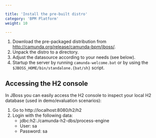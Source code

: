 ```yaml
---

title: 'Install the pre-built distro'
category: 'BPM Platform'
weight: 10

---
```



1. Download the pre-packaged distribution from http://camunda.org/release/camunda-bpm/jboss/.
2. Unpack the distro to a directory.
3. Adjust the datasource according to your needs (see below).
4. Startup the server by running `camunda-welcome.bat` or by using the `$JBOSS_HOME/bin/standalone.{bat/sh}` script.


## Accessing the H2 console

In JBoss you can easily access the H2 console to inspect your local H2 database (used in demo/evaluation scenarios):

1.  Go to http://localhost:8080/h2/h2
2.  Login with the following data:
    *   jdbc:h2:./camunda-h2-dbs/process-engine
    *   User: sa
    *   Password: sa